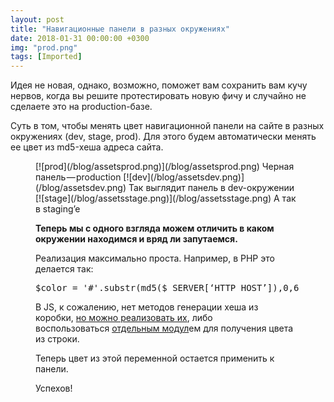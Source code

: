 ```yaml
---
layout: post
title: "Навигационные панели в разных окружениях"
date: 2018-01-31 00:00:00 +0300
img: "prod.png"
tags: [Imported]
---
```


Идея не новая, однако, возможно, поможет вам сохранить вам кучу нервов, когда вы решите протестировать новую фичу и случайно не сделаете это на production-базе.

Суть в том, чтобы менять цвет навигационной панели на сайте в разных окружениях (dev, stage, prod). Для этого будем автоматически менять ее цвет из md5-хеша адреса сайта.

<figure id="b968" class="graf graf--figure graf-after--p">

<div class="aspectRatioPlaceholder is-locked"></div>

<div class="aspectRatioPlaceholder is-locked">[![prod](/blog/assetsprod.png)](/blog/assetsprod.png) Черная панель — production [![dev](/blog/assetsdev.png)](/blog/assetsdev.png) Так выглядит панель в dev-окружении  [![stage](/blog/assetsstage.png)](/blog/assetsstage.png) А так в staging’e

**Теперь мы с одного взгляда можем отличить в каком окружении находимся и вряд ли запутаемся.**

Реализация максимально проста. Например, в PHP это делается так:

<pre id="8e16" class="graf graf--pre graf-after--p">$color = '#'.substr(md5($_SERVER[‘HTTP_HOST’]),0,6);</pre>

В JS, к сожалению, нет методов генерации хеша из коробки, [но можно реализовать их](https://stackoverflow.com/questions/3426404/create-a-hexadecimal-colour-based-on-a-string-with-javascript), либо воспользоваться [отдельным модул](https://www.npmjs.com/package/string-to-color)ем для получения цвета из строки.

Теперь цвет из этой переменной остается применить к панели.

Успехов!

</div>

</figure>